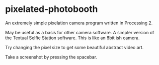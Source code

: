 pixelated-photobooth
====================

An extremely simple pixelation camera program written in Processing 2.

May be useful as a basis for other camera software. A simpler version of 
the Textual Selfie Station software. This is like an 8bit ish camera.

Try changing the pixel size to get some beautiful abstract video art.

Take a screenshot by pressing the spacebar.
